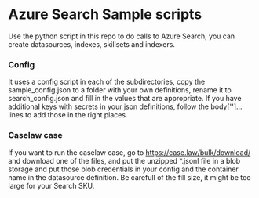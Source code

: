 # Azure Search Sample scripts
Use the python script in this repo to do calls to Azure Search, you can create datasources, indexes, skillsets and indexers.

### Config
It uses a config script in each of the subdirectories, copy the sample_config.json to a folder with your own definitions, rename it to search_config.json and fill in the values that are appropriate. If you have additional keys with secrets in your json definitions, follow the body['']... lines to add those in the right places.

### Caselaw case
If you want to run the caselaw case, go to https://case.law/bulk/download/ and download one of the files, and put the unzipped *.jsonl file in a blob storage and put those blob credentials in your config and the container name in the datasource definition. Be carefull of the fill size, it might be too large for your Search SKU.